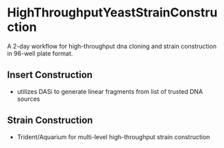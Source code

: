 # HighThroughputYeastStrainConstruction
A 2-day workflow for high-throughput dna cloning and strain construction in 96-well plate format.

## Insert Construction

* utilizes DASi to generate linear fragments from list of trusted DNA sources

## Strain Construction

* Trident/Aquarium for multi-level high-throughput strain construction
